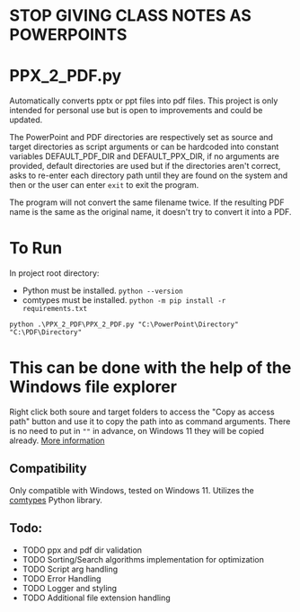 # STOP GIVING CLASS NOTES AS POWERPOINTS

# PPX_2_PDF.py
Automatically converts pptx or ppt files into pdf files. This project is only intended for personal use but is open to improvements and could be updated. 

The PowerPoint and PDF directories are respectively set as source and target directories as script arguments or can be hardcoded into constant variables DEFAULT_PDF_DIR and DEFAULT_PPX_DIR, if no arguments are provided, default directories are used but if the directories aren't correct, asks to re-enter each directory path until they are found on the system and then or the user can enter `exit` to exit the program. 

The program will not convert the same filename twice. If the resulting PDF name is the same as the original name, it doesn't try to convert it into a PDF. 

# To Run
In project root directory:

- Python must be installed.
`python --version`
- comtypes must be installed.
`python -m pip install -r requirements.txt`

`python .\PPX_2_PDF\PPX_2_PDF.py "C:\PowerPoint\Directory" "C:\PDF\Directory"`

# This can be done with the help of the Windows file explorer 
Right click both soure and target folders to access the "Copy as access path" button and use it to copy the path into as command arguments.
There is no need to put in `""` in advance, on Windows 11 they will be copied already. [More information](https://www.howtogeek.com/670447/how-to-copy-the-full-path-of-a-file-on-windows-10/)

## Compatibility
Only compatible with Windows, tested on Windows 11.
Utilizes the [comtypes](https://pythonhosted.org/comtypes/#the-comtypes-package) Python library.
## Todo:
- TODO ppx and pdf dir validation
- TODO Sorting/Search algorithms implementation for optimization
- TODO Script arg handling
- TODO Error Handling
- TODO Logger and styling
- TODO Additional file extension handling
